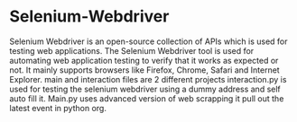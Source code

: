 # Selenium-Webdriver
Selenium Webdriver is an open-source collection of APIs which is used for testing web applications. The Selenium Webdriver tool is used for automating web application testing to verify that it works as expected or not. It mainly supports browsers like Firefox, Chrome, Safari and Internet Explorer.
main and interaction files are 2 different projects interaction.py is used for testing the selenium webdriver using a dummy address and self auto fill it. Main.py uses advanced version of web scrapping it pull out the latest event in python org.
